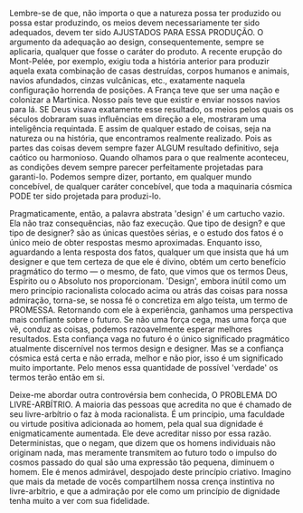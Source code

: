Lembre-se de que, não importa o que a natureza possa ter produzido ou possa estar produzindo, os meios devem necessariamente ter sido adequados, devem ter sido AJUSTADOS PARA ESSA PRODUÇÃO. O argumento da adequação ao design, consequentemente, sempre se aplicaria, qualquer que fosse o caráter do produto. A recente erupção do Mont-Pelée, por exemplo, exigiu toda a história anterior para produzir aquela exata combinação de casas destruídas, corpos humanos e animais, navios afundados, cinzas vulcânicas, etc., exatamente naquela configuração horrenda de posições. A França teve que ser uma nação e colonizar a Martinica. Nosso país teve que existir e enviar nossos navios para lá. SE Deus visava exatamente esse resultado, os meios pelos quais os séculos dobraram suas influências em direção a ele, mostraram uma inteligência requintada. E assim de qualquer estado de coisas, seja na natureza ou na história, que encontramos realmente realizado. Pois as partes das coisas devem sempre fazer ALGUM resultado definitivo, seja caótico ou harmonioso. Quando olhamos para o que realmente aconteceu, as condições devem sempre parecer perfeitamente projetadas para garanti-lo. Podemos sempre dizer, portanto, em qualquer mundo concebível, de qualquer caráter concebível, que toda a maquinaria cósmica PODE ter sido projetada para produzi-lo.

Pragmaticamente, então, a palavra abstrata 'design' é um cartucho vazio. Ela não traz consequências, não faz execução. Que tipo de design? e que tipo de designer? são as únicas questões sérias, e o estudo dos fatos é o único meio de obter respostas mesmo aproximadas. Enquanto isso, aguardando a lenta resposta dos fatos, qualquer um que insista que há um designer e que tem certeza de que ele é divino, obtém um certo benefício pragmático do termo — o mesmo, de fato, que vimos que os termos Deus, Espírito ou o Absoluto nos proporcionam. 'Design', embora inútil como um mero princípio racionalista colocado acima ou atrás das coisas para nossa admiração, torna-se, se nossa fé o concretiza em algo teísta, um termo de PROMESSA. Retornando com ele à experiência, ganhamos uma perspectiva mais confiante sobre o futuro. Se não uma força cega, mas uma força que vê, conduz as coisas, podemos razoavelmente esperar melhores resultados. Esta confiança vaga no futuro é o único significado pragmático atualmente discernível nos termos design e designer. Mas se a confiança cósmica está certa e não errada, melhor e não pior, isso é um significado muito importante. Pelo menos essa quantidade de possível 'verdade' os termos terão então em si.

Deixe-me abordar outra controvérsia bem conhecida, O PROBLEMA DO LIVRE-ARBÍTRIO. A maioria das pessoas que acredita no que é chamado de seu livre-arbítrio o faz à moda racionalista. É um princípio, uma faculdade ou virtude positiva adicionada ao homem, pela qual sua dignidade é enigmaticamente aumentada. Ele deve acreditar nisso por essa razão. Deterministas, que o negam, que dizem que os homens individuais não originam nada, mas meramente transmitem ao futuro todo o impulso do cosmos passado do qual são uma expressão tão pequena, diminuem o homem. Ele é menos admirável, despojado deste princípio criativo. Imagino que mais da metade de vocês compartilhem nossa crença instintiva no livre-arbítrio, e que a admiração por ele como um princípio de dignidade tenha muito a ver com sua fidelidade.